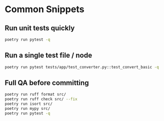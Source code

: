 # Common Snippets

## Run unit tests quickly
```bash
poetry run pytest -q
```

## Run a single test file / node
```bash
poetry run pytest tests/app/test_converter.py::test_convert_basic -q
```

## Full QA before committing
```bash
poetry run ruff format src/
poetry run ruff check src/ --fix
poetry run isort src/
poetry run mypy src/
poetry run pytest -q
```
